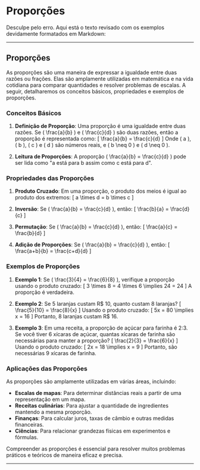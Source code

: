 # Proporções
Desculpe pelo erro. Aqui está o texto revisado com os exemplos devidamente formatados em Markdown:

---

## Proporções

As proporções são uma maneira de expressar a igualdade entre duas razões ou frações. Elas são amplamente utilizadas em matemática e na vida cotidiana para comparar quantidades e resolver problemas de escalas. A seguir, detalharemos os conceitos básicos, propriedades e exemplos de proporções.

### Conceitos Básicos

1. **Definição de Proporção**:
   Uma proporção é uma igualdade entre duas razões. Se \( \frac{a}{b} \) e \( \frac{c}{d} \) são duas razões, então a proporção é representada como:
   \[
   \frac{a}{b} = \frac{c}{d}
   \]
   Onde \( a \), \( b \), \( c \) e \( d \) são números reais, e \( b \neq 0 \) e \( d \neq 0 \).

2. **Leitura de Proporções**:
   A proporção \( \frac{a}{b} = \frac{c}{d} \) pode ser lida como "a está para b assim como c está para d".

### Propriedades das Proporções

1. **Produto Cruzado**:
   Em uma proporção, o produto dos meios é igual ao produto dos extremos:
   \[
   a \times d = b \times c
   \]

2. **Inversão**:
   Se \( \frac{a}{b} = \frac{c}{d} \), então:
   \[
   \frac{b}{a} = \frac{d}{c}
   \]

3. **Permutação**:
   Se \( \frac{a}{b} = \frac{c}{d} \), então:
   \[
   \frac{a}{c} = \frac{b}{d}
   \]

4. **Adição de Proporções**:
   Se \( \frac{a}{b} = \frac{c}{d} \), então:
   \[
   \frac{a+b}{b} = \frac{c+d}{d}
   \]

### Exemplos de Proporções

1. **Exemplo 1**:
   Se \( \frac{3}{4} = \frac{6}{8} \), verifique a proporção usando o produto cruzado:
   \[
   3 \times 8 = 4 \times 6 \implies 24 = 24
   \]
   A proporção é verdadeira.

2. **Exemplo 2**:
   Se 5 laranjas custam R$ 10, quanto custam 8 laranjas?
   \[
   \frac{5}{10} = \frac{8}{x}
   \]
   Usando o produto cruzado:
   \[
   5x = 80 \implies x = 16
   \]
   Portanto, 8 laranjas custam R$ 16.

3. **Exemplo 3**:
   Em uma receita, a proporção de açúcar para farinha é 2:3. Se você tiver 6 xícaras de açúcar, quantas xícaras de farinha são necessárias para manter a proporção?
   \[
   \frac{2}{3} = \frac{6}{x}
   \]
   Usando o produto cruzado:
   \[
   2x = 18 \implies x = 9
   \]
   Portanto, são necessárias 9 xícaras de farinha.

### Aplicações das Proporções

As proporções são amplamente utilizadas em várias áreas, incluindo:

- **Escalas de mapas**: Para determinar distâncias reais a partir de uma representação em um mapa.
- **Receitas culinárias**: Para ajustar a quantidade de ingredientes mantendo a mesma proporção.
- **Finanças**: Para calcular juros, taxas de câmbio e outras medidas financeiras.
- **Ciências**: Para relacionar grandezas físicas em experimentos e fórmulas.

Compreender as proporções é essencial para resolver muitos problemas práticos e teóricos de maneira eficaz e precisa.

---
